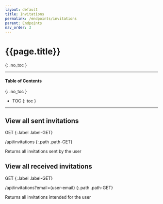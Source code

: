 ```yaml
---
layout: default
title: Invitations
permalink: /endpoints/invitations
parent: Endpoints
nav_order: 3
---
```


# {{page.title}}
{: .no_toc }

---

#### Table of Contents
{: .no_toc }

- TOC
{: toc }

---

<!-- ================ -->
## View all sent invitations
GET
{:.label .label-GET}

/api/invitations
{:.path .path-GET}

Returns all invitations sent by the user

<!-- ================ -->


<!-- ================ -->
## View all received invitations
GET
{:.label .label-GET}

/api/invitations?email={user-email}
{:.path .path-GET}

Returns all invitations intended for the user

<!-- ================ -->